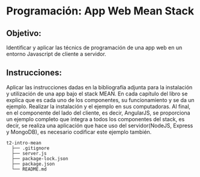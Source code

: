 # Programación: App Web Mean Stack

## Objetivo:

Identificar y aplicar las técnics de programación de una app web en un entorno Javascript de cliente a servidor.

## Instrucciones:
Aplicar las instrucciones dadas en la bibliografía adjunta para la instalación y utilización de una app bajo el stack MEAN. En cada capítulo del libro se explica que es cada uno de los componentes, su funcionamiento y se da un ejemplo. Realizar la instalación y el ejemplo en sus computadoras. Al final, en el componente del lado del cliente, es decir, AngularJS, se proporciona un ejemplo completo que integra a todos los componentes del stack, es decir, se realiza una aplicación que hace uso del servidor(NodeJS, Express y MongoDB), es necesario codificar este ejemplo también.

```
t2-intro-mean
  ├── .gitignore
  ├── server.js
  ├── package-lock.json
  ├── package.json
  └── README.md
```